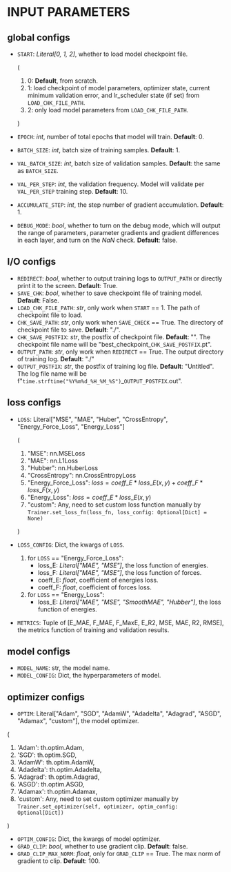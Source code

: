 # INPUT PARAMETERS

## global configs
* `START`: _Literal[0, 1, 2]_, whether to load model checkpoint file.

  (
  1. 0: **Default**, from scratch.                
  2. 1: load checkpoint of model parameters, optimizer state, current minimum validation error,
        and lr_scheduler state (if set) from `LOAD_CHK_FILE_PATH`.
  3. 2: only load model parameters from `LOAD_CHK_FILE_PATH`.
  
  )
* `EPOCH`: _int_, number of total epochs that model will train. **Default**: 0.
* `BATCH_SIZE`: _int_, batch size of training samples. **Default**: 1.
* `VAL_BATCH_SIZE`: _int_, batch size of validation samples. **Default**: the same as `BATCH_SIZE`.
* `VAL_PER_STEP`: _int_, the validation frequency. Model will validate per `VAL_PER_STEP` training step. **Default**: 10.
* `ACCUMULATE_STEP`: _int_, the step number of gradient accumulation. **Default**: 1.
* `DEBUG_MODE`: _bool_, whether to turn on the debug mode, which will output the range of parameters,
parameter gradients and gradient differences in each layer, and turn on the _NaN_ check. **Default**: false.

## I/O configs
* `REDIRECT`: _bool_, whether to output training logs to `OUTPUT_PATH` or directly print it to the screen. **Default**: True.
* `SAVE_CHK`: _bool_, whether to save checkpoint file of training model. **Default**: False.
* `LOAD_CHK_FILE_PATH`: _str_, only work when `START` == 1. The path of checkpoint file to load.
* `CHK_SAVE_PATH`: _str_, only work when `SAVE_CHECK` == True. The directory of checkpoint file to save. **Default**: "./".
* `CHK_SAVE_POSTFIX`: _str_, the postfix of checkpoint file. **Default**: "". 
The checkpoint file name will be "best_checkpoint_`CHK_SAVE_POSTFIX`.pt".
* `OUTPUT_PATH`: _str_, only work when `REDIRECT` == True. The output directory of training log. **Default**: "./"
* `OUTPUT_POSTFIX`: _str_, the postfix of training log file. **Default**: "Untitled". 
The log file name will be f"`time.strftime("%Y%m%d_%H_%M_%S")`_`OUTPUT_POSTFIX`.out".

## loss configs
* `LOSS`: Literal["MSE", "MAE", "Huber", "CrossEntropy", "Energy_Force_Loss", "Energy_Loss"]
  
  (
  1. "MSE": nn.MSELoss
  2. "MAE": nn.L1Loss
  3. "Hubber": nn.HuberLoss
  4. "CrossEntropy": nn.CrossEntropyLoss 
  5. "Energy_Force_Loss": $loss = coeff\_E * loss\_E(x, y) + coeff\_F * loss\_F(x, y)$
  6. "Energy_Loss": $loss = coeff\_E * loss\_E(x, y)$
  7. "custom": Any, need to set custom loss function manually by `Trainer.set_loss_fn(loss_fn, loss_config: Optional[Dict] = None)`
     
  )
* `LOSS_CONFIG`: Dict, the kwargs of `LOSS`.
  1. for `LOSS` == "Energy_Force_Loss": 
     * loss_E: _Literal["MAE", "MSE"]_, the loss function of energies.
     * loss_F: _Literal["MAE", "MSE"]_, the loss function of forces.
     * coeff_E: _float_, coefficient of energies loss.
     * coeff_F: _float_, coefficient of forces loss.
  2. for `LOSS` == "Energy_Loss":
     * loss_E: _Literal["MAE", "MSE", "SmoothMAE", "Hubber"]_, the loss function of energies.
       
* `METRICS`: Tuple of [E_MAE, F_MAE, F_MaxE, E_R2, MSE, MAE, R2, RMSE], the metrics function of training and validation results.

## model configs
* `MODEL_NAME`: str, the model name.
* `MODEL_CONFIG`: Dict, the hyperparameters of model.

## optimizer configs
* `OPTIM`: Literal["Adam", "SGD", "AdamW", "Adadelta", "Adagrad", "ASGD", "Adamax", "custom"], the model optimizer.

(
  1. 'Adam': th.optim.Adam, 
  2. 'SGD': th.optim.SGD, 
  3. 'AdamW': th.optim.AdamW, 
  4. 'Adadelta': th.optim.Adadelta,
  5. 'Adagrad': th.optim.Adagrad, 
  6. 'ASGD': th.optim.ASGD, 
  7. 'Adamax': th.optim.Adamax, 
  8. 'custom': Any, need to set custom optimizer manually by `Trainer.set_optimizer(self, optimizer, optim_config: Optional[Dict])`

)
* `OPTIM_CONFIG`: Dict, the kwargs of model optimizer.
* `GRAD_CLIP`: _bool_, whether to use gradient clip. **Default**: false.
* `GRAD_CLIP_MAX_NORM`: _float_, only for `GRAD_CLIP` == True. The max norm of gradient to clip. **Default**: 100.

